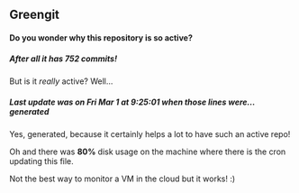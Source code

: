 ## Greengit

#### Do you wonder why this repository is so active?

##### After all it has 752 commits!

But is it *really* active? Well...

##### Last update was on Fri Mar 1 at 9:25:01 when those lines were... generated

Yes, generated, because it certainly helps a lot to have such an active repo!

Oh and there was **80%** disk usage on the machine
where there is the cron updating this file.

Not the best way to monitor a VM in the cloud but it works! :)
